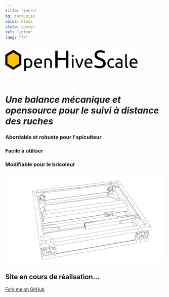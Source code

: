 ```yaml
---
title: "intro"
bg: turquoise
color: black
style: center
ref: "intro"
lang: "fr"
---
```

![logo](img/logo.png)

<br />

# *Une balance mécanique et opensource pour le suivi à distance des ruches*

### Abordable et robuste pour l'apiculteur

### Facile à utiliser

### Modifiable pour le bricoleur

![wireframe](img/4.7_freestyle_render_transparent.png)

## Site en cours de réalisation...

<span id="forkongithub">
  <a href="{{ site.source_link }}" class="bg-blue">
    Fork me on GitHub
  </a>
</span>
